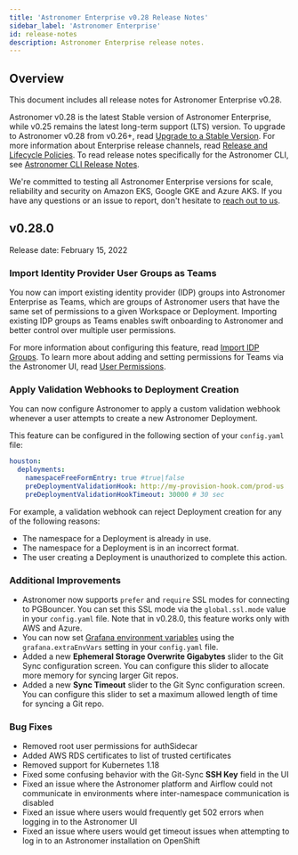 ```yaml
---
title: 'Astronomer Enterprise v0.28 Release Notes'
sidebar_label: 'Astronomer Enterprise'
id: release-notes
description: Astronomer Enterprise release notes.
---
```


## Overview

<!--- Version-specific -->

This document includes all release notes for Astronomer Enterprise v0.28.

Astronomer v0.28 is the latest Stable version of Astronomer Enterprise, while v0.25 remains the latest long-term support (LTS) version. To upgrade to Astronomer v0.28 from v0.26+, read [Upgrade to a Stable Version](upgrade-astronomer-stable.md). For more information about Enterprise release channels, read [Release and Lifecycle Policies](release-lifecycle-policy.md). To read release notes specifically for the Astronomer CLI, see [Astronomer CLI Release Notes](cli-release-notes.md).

We're committed to testing all Astronomer Enterprise versions for scale, reliability and security on Amazon EKS, Google GKE and Azure AKS. If you have any questions or an issue to report, don't hesitate to [reach out to us](https://support.astronomer.io).

## v0.28.0

Release date: February 15, 2022

### Import Identity Provider User Groups as Teams

You now can import existing identity provider (IDP) groups into Astronomer Enterprise as Teams, which are groups of Astronomer users that have the same set of permissions to a given Workspace or Deployment. Importing existing IDP groups as Teams enables swift onboarding to Astronomer and better control over multiple user permissions.

For more information about configuring this feature, read [Import IDP Groups](import-idp-groups.md). To learn more about adding and setting permissions for Teams via the Astronomer UI, read [User Permissions](workspace-permissions.md#via-teams).

### Apply Validation Webhooks to Deployment Creation

You can now configure Astronomer to apply a custom validation webhook whenever a user attempts to create a new Astronomer Deployment.

This feature can be configured in the following section of your `config.yaml` file:

```yaml
houston:
  deployments:
    namespaceFreeFormEntry: true #true|false
    preDeploymentValidationHook: http://my-provision-hook.com/prod-us
    preDeploymentValidationHookTimeout: 30000 # 30 sec
```

For example, a validation webhook can reject Deployment creation for any of the following reasons:

- The namespace for a Deployment is already in use.
- The namespace for a Deployment is in an incorrect format.
- The user creating a Deployment is unauthorized to complete this action.

### Additional Improvements

- Astronomer now supports `prefer` and `require` SSL modes for connecting to PGBouncer. You can set this SSL mode via the `global.ssl.mode` value in your `config.yaml` file. Note that in v0.28.0, this feature works only with AWS and Azure.
- You can now set [Grafana environment variables](https://grafana.com/docs/grafana/latest/administration/configuration/#override-configuration-with-environment-variables) using the `grafana.extraEnvVars` setting in your `config.yaml` file.
- Added a new **Ephemeral Storage Overwrite Gigabytes** slider to the Git Sync configuration screen. You can configure this slider to allocate more memory for syncing larger Git repos.
- Added a new **Sync Timeout** slider to the Git Sync configuration screen. You can configure this slider to set a maximum allowed length of time for syncing a Git repo.

### Bug Fixes

- Removed root user permissions for authSidecar
- Added AWS RDS certificates to list of trusted certificates
- Removed support for Kubernetes 1.18
- Fixed some confusing behavior with the Git-Sync **SSH Key** field in the UI  
- Fixed an issue where the Astronomer platform and Airflow could not communicate in environments where inter-namespace communication is disabled
- Fixed an issue where users would frequently get 502 errors when logging in to the Astronomer UI
- Fixed an issue where users would get timeout issues when attempting to log in to an Astronomer installation on OpenShift

